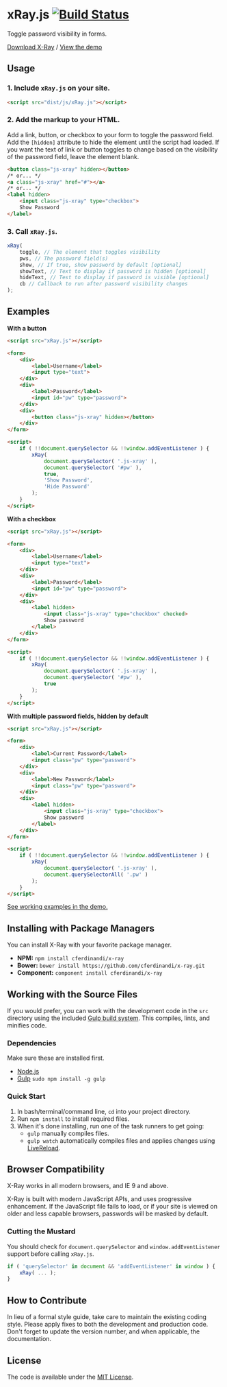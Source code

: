 # xRay.js [![Build Status](https://travis-ci.org/cferdinandi/x-ray.svg)](https://travis-ci.org/cferdinandi/x-ray)
Toggle password visibility in forms.

[Download X-Ray](https://github.com/cferdinandi/x-ray/archive/master.zip) / [View the demo](http://cferdinandi.github.io/x-ray/)


## Usage

### 1. Include `xRay.js` on your site.

```html
<script src="dist/js/xRay.js"></script>
```

### 2. Add the markup to your HTML.

Add a link, button, or checkbox to your form to toggle the password field. Add the `[hidden]` attribute to hide the element until the script had loaded. If you want the text of link or button toggles to change based on the visibility of the password field, leave the element blank.

```html
<button class="js-xray" hidden></button>
/* or... */
<a class="js-xray" href="#"></a>
/* or... */
<label hidden>
	<input class="js-xray" type="checkbox">
	Show Password
</label>
```

### 3. Call `xRay.js`.

```js
xRay(
	toggle, // The element that toggles visibility
	pws, // The password field(s)
	show, // If true, show password by default [optional]
	showText, // Text to display if password is hidden [optional]
	hideText, // Test to display if password is visible [optional]
	cb // Callback to run after password visibility changes
);
```


## Examples

**With a button**

```html
<script src="xRay.js"></script>

<form>
	<div>
		<label>Username</label>
		<input type="text">
	</div>
	<div>
		<label>Password</label>
		<input id="pw" type="password">
	</div>
	<div>
		<button class="js-xray" hidden></button>
	</div>
</form>

<script>
	if ( !!document.querySelector && !!window.addEventListener ) {
		xRay(
			document.querySelector( '.js-xray' ),
			document.querySelector( '#pw' ),
			true,
			'Show Password',
			'Hide Password'
		);
	}
</script>
```

**With a checkbox**

```html
<script src="xRay.js"></script>

<form>
	<div>
		<label>Username</label>
		<input type="text">
	</div>
	<div>
		<label>Password</label>
		<input id="pw" type="password">
	</div>
	<div>
		<label hidden>
			<input class="js-xray" type="checkbox" checked>
			Show password
		</label>
	</div>
</form>

<script>
	if ( !!document.querySelector && !!window.addEventListener ) {
		xRay(
			document.querySelector( '.js-xray' ),
			document.querySelector( '#pw' ),
			true
		);
	}
</script>
```

**With multiple password fields, hidden by default**

```html
<script src="xRay.js"></script>

<form>
	<div>
		<label>Current Password</label>
		<input class="pw" type="password">
	</div>
	<div>
		<label>New Password</label>
		<input class="pw" type="password">
	</div>
	<div>
		<label hidden>
			<input class="js-xray" type="checkbox">
			Show password
		</label>
	</div>
</form>

<script>
	if ( !!document.querySelector && !!window.addEventListener ) {
		xRay(
			document.querySelector( '.js-xray' ),
			document.querySelectorAll( '.pw' )
		);
	}
</script>
```


[See working examples in the demo.](http://cferdinandi.github.io/x-ray/)



## Installing with Package Managers

You can install X-Ray with your favorite package manager.

* **NPM:** `npm install cferdinandi/x-ray`
* **Bower:** `bower install https://github.com/cferdinandi/x-ray.git`
* **Component:** `component install cferdinandi/x-ray`



## Working with the Source Files

If you would prefer, you can work with the development code in the `src` directory using the included [Gulp build system](http://gulpjs.com/). This compiles, lints, and minifies code.

### Dependencies
Make sure these are installed first.

* [Node.js](http://nodejs.org)
* [Gulp](http://gulpjs.com) `sudo npm install -g gulp`

### Quick Start

1. In bash/terminal/command line, `cd` into your project directory.
2. Run `npm install` to install required files.
3. When it's done installing, run one of the task runners to get going:
	* `gulp` manually compiles files.
	* `gulp watch` automatically compiles files and applies changes using [LiveReload](http://livereload.com/).



## Browser Compatibility

X-Ray works in all modern browsers, and IE 9 and above.

X-Ray is built with modern JavaScript APIs, and uses progressive enhancement. If the JavaScript file fails to load, or if your site is viewed on older and less capable browsers, passwords will be masked by default.

### Cutting the Mustard

You should check for `document.querySelector` and `window.addEventListener` support before calling `xRay.js`.

```js
if ( 'querySelector' in document && 'addEventListener' in window ) {
	xRay( ... );
}
```


## How to Contribute

In lieu of a formal style guide, take care to maintain the existing coding style. Please apply fixes to both the development and production code. Don't forget to update the version number, and when applicable, the documentation.



## License

The code is available under the [MIT License](LICENSE.md).
